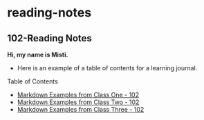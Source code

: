 # reading-notes
## 102-Reading Notes

**Hi, my name is Misti.**


- Here is an example of a table of contents for a learning journal. 

Table of Contents
- [Markdown Examples from Class One - 102](/markdownexamples.md)
- [Markdown Examples from Class Two - 102](/markdownexamples.md)
- [Markdown Examples from Class Three - 102](/markdownexamples.md)
